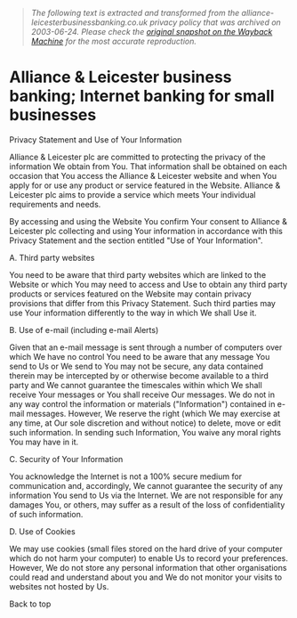 > *The following text is extracted and transformed from the alliance-leicesterbusinessbanking.co.uk privacy policy that was archived on 2003-06-24. Please check the [original snapshot on the Wayback Machine](https://web.archive.org/web/20030624175000id_/http%3A//alliance-leicesterbusinessbanking.co.uk/privacy.asp) for the most accurate reproduction.*

# Alliance & Leicester business banking; Internet banking for small businesses

Privacy Statement and Use of Your Information

Alliance & Leicester plc are committed to protecting the privacy of the information We obtain from You. That information shall be obtained on each occasion that You access the Alliance & Leicester website and when You apply for or use any product or service featured in the Website. Alliance & Leicester plc aims to provide a service which meets Your individual requirements and needs.

By accessing and using the Website You confirm Your consent to Alliance & Leicester plc collecting and using Your information in accordance with this Privacy Statement and the section entitled "Use of Your Information".

A. Third party websites

You need to be aware that third party websites which are linked to the Website or which You may need to access and Use to obtain any third party products or services featured on the Website may contain privacy provisions that differ from this Privacy Statement. Such third parties may use Your information differently to the way in which We shall Use it.

B. Use of e-mail (including e-mail Alerts)

Given that an e-mail message is sent through a number of computers over which We have no control You need to be aware that any message You send to Us or We send to You may not be secure, any data contained therein may be intercepted by or otherwise become available to a third party and We cannot guarantee the timescales within which We shall receive Your messages or You shall receive Our messages. We do not in any way control the information or materials ("Information") contained in e-mail messages. However, We reserve the right (which We may exercise at any time, at Our sole discretion and without notice) to delete, move or edit such information. In sending such Information, You waive any moral rights You may have in it.

C. Security of Your Information

You acknowledge the Internet is not a 100% secure medium for communication and, accordingly, We cannot guarantee the security of any information You send to Us via the Internet. We are not responsible for any damages You, or others, may suffer as a result of the loss of confidentiality of such information.

D. Use of Cookies

We may use cookies (small files stored on the hard drive of your computer which do not harm your computer) to enable Us to record your preferences. However, We do not store any personal information that other organisations could read and understand about you and We do not monitor your visits to websites not hosted by Us. 

Back to top
